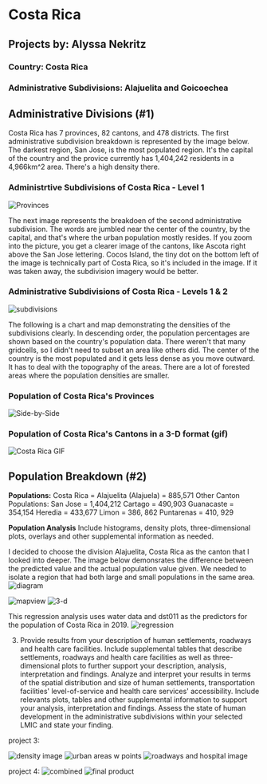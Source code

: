 # Costa Rica
## Projects by: Alyssa Nekritz
### Country: Costa Rica
### Administrative Subdivisions: Alajuelita and Goicoechea

## Administrative Divisions (#1)
Costa Rica has 7 provinces, 82 cantons, and 478 districts. The first administrative subdivision breakdown is represented by the image below.
The darkest region, San Jose, is the most populated region. It's the capital of the country and the provice currently has 1,404,242 residents in a 4,966km^2 area. There's a high density there.
### Administrtive Subdivisions of Costa Rica - Level 1
![Provinces](cri_pop19.png)

The next image represents the breakdoen of the second administrative subdivision. The words are jumbled near the center of the country, by the capital, and that's where the urban population mostly resides. If you zoom into the picture, you get a clearer image of the cantons, like Ascota right above the San Jose lettering. Cocos Island, the tiny dot on the bottom left of the image is technically part of Costa Rica, so it's included in the image. If it was taken away, the subdivision imagery would be better.
### Administrative Subdivisions of Costa Rica - Levels 1 & 2
![subdivisions](costa_rica_homework.png)

The following is a chart and map demonstrating the densities of the subdivisions clearly. In descending order, the population percentages are shown based on the country's population data. There weren't that many gridcells, so I didn't need to subset an area like others did. The center of the country is the most populated and it gets less dense as you move outward. It has to deal with the topography of the areas. There are a lot of forested areas where the population densities are smaller.
### Population of Costa Rica's Provinces
![Side-by-Side](costa_rica_project1part3_bothcharts.png)
### Population of Costa Rica's Cantons in a 3-D format (gif)
![Costa Rica GIF](CostaRica.gif)

## Population Breakdown (#2)
**Populations:**
Costa Rica = 
Alajuelita (Alajuela) = 885,571 
Other Canton Populations:
San Jose  = 1,404,212
Cartago = 490,903
Guanacaste = 354,154
Heredia = 433,677
Limon = 386, 862
Puntarenas = 410, 929

**Population Analysis**
Include histograms, density plots, three-dimensional plots, overlays and other supplemental information as needed. 
  
I decided to choose the division Alajuelita, Costa Rica as the canton that I looked into deeper. The image below demonsrates the difference between the predicted value and the actual population value given. We needed to isolate a region that had both large and small populations in the same area.
![diagram](project2_part2_alajuelita_pop.png)


![mapview](project2_part2_mapview.png)
![3-d](project2_part2_plot3D.png)

This regression analysis uses water data and dst011 as the predictors for the population of Costa Rica in 2019.
![regression](project2pt1_stretchgoal1_attempt.png)

 
3. Provide results from your description of human settlements, roadways and health care facilities.  Include supplemental tables that describe settlements, roadways and health care facilities as well as three-dimensional plots to further support your description, analysis, interpretation and findings.  Analyze and interpret your results in terms of the spatial distribution and size of human settlements, transportation facilities' level-of-service and health care services' accessibility.  Include relevants plots, tables and other supplemental information to support your analysis, interpretation and findings.  Assess the state of human development in the administrative subdivisions within your selected LMIC and state your finding.

project 3:

![density image](density_image.png)
![urban areas w points](Goicoechea_urban_areas_with_points.png)
![roadways and hospital image](roadways_and_hospitals.png)

project 4:
![combined](combined.png)
![final product](final_image.png)
